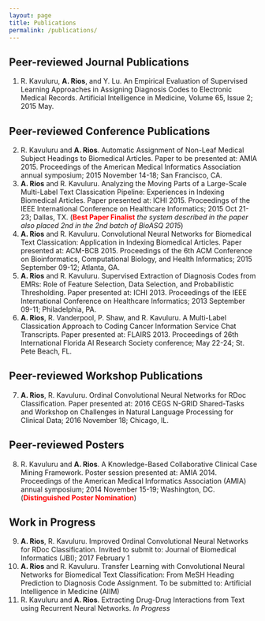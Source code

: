 ```yaml
---
layout: page
title: Publications
permalink: /publications/
---
```

## Peer-reviewed Journal Publications
<ol>
<li>R. Kavuluru, <b>A. Rios</b>, and Y. Lu. An Empirical Evaluation of Supervised Learning Approaches in Assigning Diagnosis Codes to Electronic Medical Records. Artificial Intelligence in Medicine, Volume 65, Issue 2; 2015 May.</li>
</ol>

## Peer-reviewed Conference Publications
<ol start="2">
<li>R. Kavuluru and <b>A. Rios</b>. Automatic Assignment of Non-Leaf Medical Subject Headings to Biomedical Articles. Paper to be presented at: AMIA 2015. Proceedings of the American Medical Informatics Association annual symposium; 2015 November 14-18; San Francisco, CA.</li>
<li><b>A. Rios</b> and R. Kavuluru. Analyzing the Moving Parts of a Large-Scale Multi-Label Text Classication Pipeline: Experiences in Indexing Biomedical Articles. Paper presented at: ICHI 2015. Proceedings of the IEEE International Conference on Healthcare Informatics; 2015 Oct 21-23; Dallas, TX. (<b><font color="red">Best Paper Finalist</font></b> <i>the system described in the paper also placed 2nd in the 2nd batch of BioASQ 2015</i>)</li>
<li><b>A. Rios</b> and R. Kavuluru. Convolutional Neural Networks for Biomedical Text Classication: Application in Indexing Biomedical Articles. Paper presented at: ACM-BCB 2015. Proceedings of the 6th ACM Conference on Bioinformatics, Computational Biology, and Health Informatics; 2015 September 09-12; Atlanta, GA.</li>
<li><b>A. Rios</b> and R. Kavuluru. Supervised Extraction of Diagnosis Codes from EMRs: Role of Feature Selection, Data Selection, and Probabilistic Thresholding. Paper presented at: ICHI 2013. Proceedings of the IEEE International Conference on Healthcare Informatics; 2013 September 09-11; Philadelphia, PA.</li>
<li><b>A. Rios</b>, R. Vanderpool, P. Shaw, and R. Kavuluru. A Multi-Label Classication Approach to Coding Cancer Information Service Chat Transcripts. Paper presented at: FLAIRS 2013. Proceedings of 26th International Florida AI Research Society conference; May 22-24; St. Pete Beach, FL.</li>
</ol>


## Peer-reviewed Workshop Publications
<ol start="7">
<li><b>A. Rios</b>, R. Kavuluru. Ordinal Convolutional Neural Networks for RDoc Classification. Paper presented at: 2016 CEGS N-GRID Shared-Tasks and Workshop on Challenges in Natural Language Processing for Clinical Data; 2016 November 18; Chicago, IL.</li>
</ol>

## Peer-reviewed Posters
<ol start="8">
<li>R. Kavuluru and <b>A. Rios</b>. A Knowledge-Based Collaborative Clinical Case Mining Framework. Poster session presented at: AMIA 2014. Proceedings of the American Medical Informatics Association (AMIA) annual symposium; 2014 November 15-19; Washington, DC. (<b><font color="red">Distinguished Poster Nomination</font></b>)</li>
</ol>

## Work in Progress
<ol start="9">
<li><b>A. Rios</b>, R. Kavuluru. Improved Ordinal Convolutional Neural Networks for RDoc Classification. Invited to submit to: Journal of Biomedical Informatics (JBI); 2017 February 1</li>
<li><b>A. Rios</b> and R. Kavuluru. Transfer Learning with Convolutional Neural Networks for Biomedical Text Classification: From MeSH Heading Prediction to Diagnosis Code Assignment. To be submitted to: Artificial Intelligence in Medicine (AIIM)</li>
<li>R. Kavuluru and <b>A. Rios</b>. Extracting Drug-Drug Interactions from Text using Recurrent Neural Networks. <i>In Progress</i></li>
</ol>
